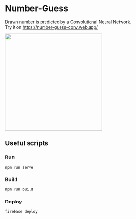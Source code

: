 # Number-Guess
Drawn number is predicted by a Convolutional Neural Network.</br>
Try it on https://number-guess-conv.web.app/

<p>
  <img src="https://user-images.githubusercontent.com/22731894/81508354-47b29d00-930c-11ea-9c88-d9aa7fed50ef.png" width="320">
</p>

## Useful scripts
### Run
`npm run serve`
### Build
`npm run build`
### Deploy
`firebase deploy`
